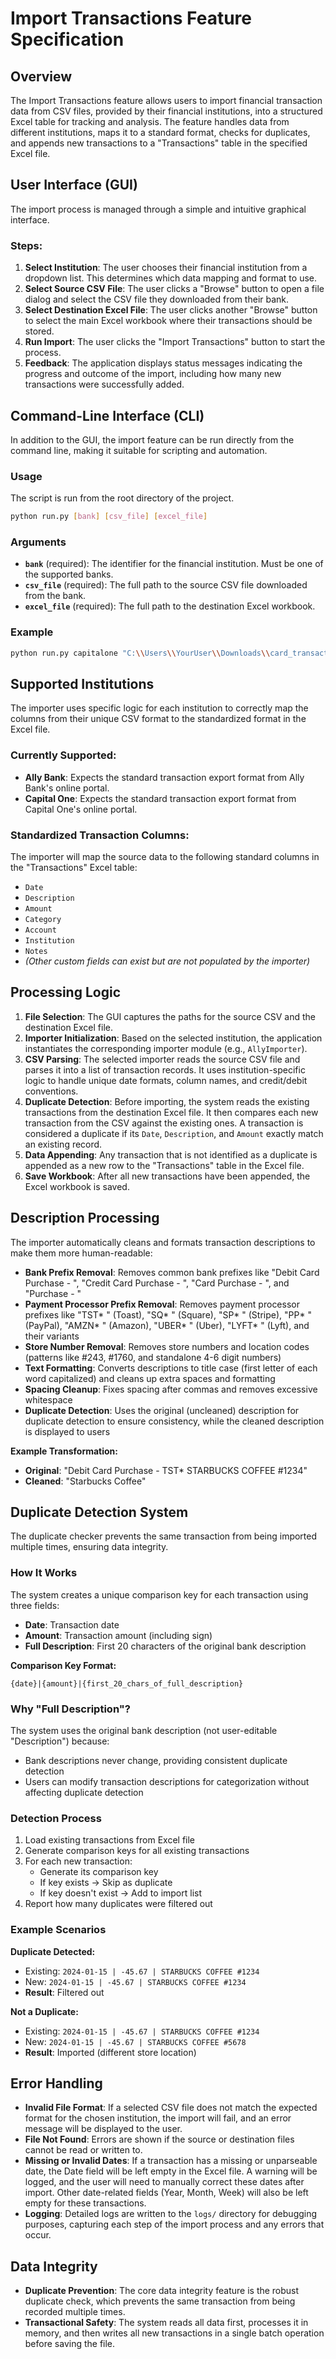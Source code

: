# Import Transactions Feature Specification

## Overview
The Import Transactions feature allows users to import financial transaction data from CSV files, provided by their financial institutions, into a structured Excel table for tracking and analysis. The feature handles data from different institutions, maps it to a standard format, checks for duplicates, and appends new transactions to a "Transactions" table in the specified Excel file.

## User Interface (GUI)

The import process is managed through a simple and intuitive graphical interface.

### Steps:
1.  **Select Institution**: The user chooses their financial institution from a dropdown list. This determines which data mapping and format to use.
2.  **Select Source CSV File**: The user clicks a "Browse" button to open a file dialog and select the CSV file they downloaded from their bank.
3.  **Select Destination Excel File**: The user clicks another "Browse" button to select the main Excel workbook where their transactions should be stored.
4.  **Run Import**: The user clicks the "Import Transactions" button to start the process.
5.  **Feedback**: The application displays status messages indicating the progress and outcome of the import, including how many new transactions were successfully added.

## Command-Line Interface (CLI)

In addition to the GUI, the import feature can be run directly from the command line, making it suitable for scripting and automation.

### Usage
The script is run from the root directory of the project.

```bash
python run.py [bank] [csv_file] [excel_file]
```

### Arguments
- **`bank`** (required): The identifier for the financial institution. Must be one of the supported banks.
- **`csv_file`** (required): The full path to the source CSV file downloaded from the bank.
- **`excel_file`** (required): The full path to the destination Excel workbook.

### Example

```bash
python run.py capitalone "C:\\Users\\YourUser\\Downloads\\card_transactions.csv" "C:\\Users\\YourUser\\Documents\\finances.xlsx"
```

## Supported Institutions

The importer uses specific logic for each institution to correctly map the columns from their unique CSV format to the standardized format in the Excel file.

### Currently Supported:
- **Ally Bank**: Expects the standard transaction export format from Ally Bank's online portal.
- **Capital One**: Expects the standard transaction export format from Capital One's online portal.

### Standardized Transaction Columns:
The importer will map the source data to the following standard columns in the "Transactions" Excel table:
- `Date`
- `Description`
- `Amount`
- `Category`
- `Account`
- `Institution`
- `Notes`
- *(Other custom fields can exist but are not populated by the importer)*

## Processing Logic

1.  **File Selection**: The GUI captures the paths for the source CSV and the destination Excel file.
2.  **Importer Initialization**: Based on the selected institution, the application instantiates the corresponding importer module (e.g., `AllyImporter`).
3.  **CSV Parsing**: The selected importer reads the source CSV file and parses it into a list of transaction records. It uses institution-specific logic to handle unique date formats, column names, and credit/debit conventions.
4.  **Duplicate Detection**: Before importing, the system reads the existing transactions from the destination Excel file. It then compares each new transaction from the CSV against the existing ones. A transaction is considered a duplicate if its `Date`, `Description`, and `Amount` exactly match an existing record.
5.  **Data Appending**: Any transaction that is not identified as a duplicate is appended as a new row to the "Transactions" table in the Excel file.
6.  **Save Workbook**: After all new transactions have been appended, the Excel workbook is saved.

## Description Processing

The importer automatically cleans and formats transaction descriptions to make them more human-readable:

- **Bank Prefix Removal**: Removes common bank prefixes like "Debit Card Purchase - ", "Credit Card Purchase - ", "Card Purchase - ", and "Purchase - "
- **Payment Processor Prefix Removal**: Removes payment processor prefixes like "TST* " (Toast), "SQ* " (Square), "SP* " (Stripe), "PP* " (PayPal), "AMZN* " (Amazon), "UBER* " (Uber), "LYFT* " (Lyft), and their variants
- **Store Number Removal**: Removes store numbers and location codes (patterns like #243, #1760, and standalone 4-6 digit numbers)
- **Text Formatting**: Converts descriptions to title case (first letter of each word capitalized) and cleans up extra spaces and formatting
- **Spacing Cleanup**: Fixes spacing after commas and removes excessive whitespace
- **Duplicate Detection**: Uses the original (uncleaned) description for duplicate detection to ensure consistency, while the cleaned description is displayed to users

**Example Transformation:**
- **Original**: "Debit Card Purchase - TST* STARBUCKS COFFEE #1234"
- **Cleaned**: "Starbucks Coffee"

## Duplicate Detection System

The duplicate checker prevents the same transaction from being imported multiple times, ensuring data integrity.

### How It Works

The system creates a unique comparison key for each transaction using three fields:
- **Date**: Transaction date
- **Amount**: Transaction amount (including sign)
- **Full Description**: First 20 characters of the original bank description

**Comparison Key Format:**
```
{date}|{amount}|{first_20_chars_of_full_description}
```

### Why "Full Description"?

The system uses the original bank description (not user-editable "Description") because:
- Bank descriptions never change, providing consistent duplicate detection
- Users can modify transaction descriptions for categorization without affecting duplicate detection

### Detection Process

1. Load existing transactions from Excel file
2. Generate comparison keys for all existing transactions
3. For each new transaction:
   - Generate its comparison key
   - If key exists → Skip as duplicate
   - If key doesn't exist → Add to import list
4. Report how many duplicates were filtered out

### Example Scenarios

**Duplicate Detected:**
- Existing: `2024-01-15 | -45.67 | STARBUCKS COFFEE #1234`
- New: `2024-01-15 | -45.67 | STARBUCKS COFFEE #1234`
- **Result**: Filtered out

**Not a Duplicate:**
- Existing: `2024-01-15 | -45.67 | STARBUCKS COFFEE #1234`
- New: `2024-01-15 | -45.67 | STARBUCKS COFFEE #5678`
- **Result**: Imported (different store location)

## Error Handling
- **Invalid File Format**: If a selected CSV file does not match the expected format for the chosen institution, the import will fail, and an error message will be displayed to the user.
- **File Not Found**: Errors are shown if the source or destination files cannot be read or written to.
- **Missing or Invalid Dates**: If a transaction has a missing or unparseable date, the Date field will be left empty in the Excel file. A warning will be logged, and the user will need to manually correct these dates after import. Other date-related fields (Year, Month, Week) will also be left empty for these transactions.
- **Logging**: Detailed logs are written to the `logs/` directory for debugging purposes, capturing each step of the import process and any errors that occur.

## Data Integrity
- **Duplicate Prevention**: The core data integrity feature is the robust duplicate check, which prevents the same transaction from being recorded multiple times.
- **Transactional Safety**: The system reads all data first, processes it in memory, and then writes all new transactions in a single batch operation before saving the file. 